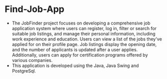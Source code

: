 # Find-Job-App
- The JobFinder project focuses on developing a comprehensive job application system where users can register, log in, filter or search for suitable job listings, and manage their personal information, including work experience and education. Users can view a list of the jobs they've applied for on their profile page. Job listings display the opening date, and the number of applicants is updated after a user applies. Additionally, users can apply for certification programs offered by various companies.
- This application is developed using the Java, Java Swing and PostgreSql.
 



